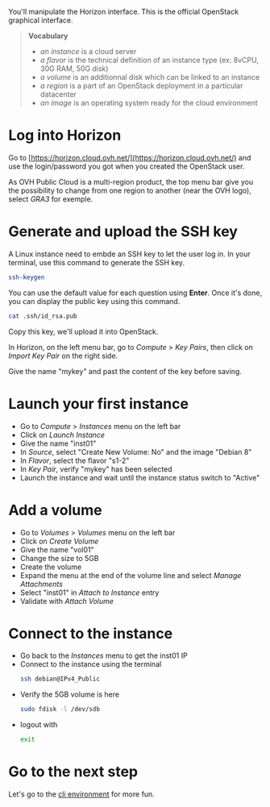 You'll manipulate the Horizon interface. This is the official OpenStack graphical interface.

> **Vocabulary**
>
> * *an instance* is a cloud server
> * *a flavor* is the technical definition of an instance type (ex: 8vCPU, 30G RAM, 50G disk)
> * *a volume* is an additionnal disk which can be linked to an instance
> * *a region* is a part of an OpenStack deployment in a particular datacenter
> * *an image* is an operating system ready for the cloud environment

# Log into Horizon

Go to [https://horizon.cloud.ovh.net/](https://horizon.cloud.ovh.net/) and use the login/password you got when you created the OpenStack user.

As OVH Public Cloud is a multi-region product, the top menu bar give you the possibility to change from one region to another (near the OVH logo), select *GRA3* for exemple.

# Generate and upload the SSH key

A Linux instance need to embde an SSH key to let the user log in. In your terminal, use this command to generate the SSH key.
```bash
ssh-keygen
```
You can use the default value for each question using **Enter**. Once it's done, you can display the public key using this command.
```bash
cat .ssh/id_rsa.pub
```
Copy this key, we'll upload it into OpenStack.

In Horizon, on the left menu bar, go to *Compute* > *Key Pairs*, then click on *Import Key Pair* on the right side.

Give the name "mykey" and past the content of the key before saving.

# Launch your first instance

 * Go to *Compute* > *Instances* menu on the left bar
 * Click on *Launch Instance*
 * Give the name "inst01"
 * In *Source*, select "Create New Volume: No" and the image "Debian 8"
 * In *Flavor*, select the flavor "s1-2"
 * In *Key Pair*, verify "mykey" has been selected
 * Launch the instance and wait until the instance status switch to "Active"

# Add a volume

 * Go to *Volumes* > *Volumes* menu on the left bar
 * Click on *Create Volume*
 * Give the name "vol01"
 * Change the size to 5GB
 * Create the volume
 * Expand the menu at the end of the volume line and select *Manage Attachments*
 * Select "inst01" in *Attach to Instance* entry
 * Validate with *Attach Volume*

# Connect to the instance

 * Go back to the *Instances* menu to get the inst01 IP
 * Connect to the instance using the terminal
   ```bash
   ssh debian@IPv4_Public
   ```
 * Verify the 5GB volume is here
   ```bash
   sudo fdisk -l /dev/sdb
   ```
 * logout with
   ```bash
   exit
   ```

# Go to the next step

Let's go to the [cli environment](../1.cli) for more fun.
